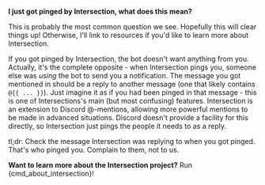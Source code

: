**I just got pinged by Intersection, what does this mean?**

This is probably the most common question we see. Hopefully this will clear things up! Otherwise, I'll link to resources if you'd like to learn more about Intersection.

If you got pinged by Intersection, the bot doesn't want anything from you. Actually, it's the complete opposite - when Intersection pings you, someone else was _using_ the bot to send you a notification. The message you got mentioned in should be a reply to another message (one that likely contains `@{{ ... }}`). Just imagine it as if you had been pinged in that message - this is one of Intersections's main (but most confusing) features. Intersection is an extension to Discord @-mentions, allowing more powerful mentions to be made in advanced situations. Discord doesn't provide a facility for this directly, so Intersection just pings the people it needs to as a reply.

tl;dr: Check the message Intersection was replying to when you got pinged. That's who pinged you. Complain to them, not to us.

**Want to learn more about the Intersection project?** Run {cmd_about_intersection}!
